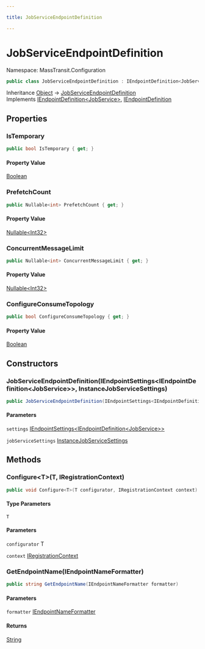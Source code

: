 ```yaml
---

title: JobServiceEndpointDefinition

---
```


# JobServiceEndpointDefinition

Namespace: MassTransit.Configuration

```csharp
public class JobServiceEndpointDefinition : IEndpointDefinition<JobService>, IEndpointDefinition
```

Inheritance [Object](https://learn.microsoft.com/en-us/dotnet/api/system.object) → [JobServiceEndpointDefinition](../masstransit-configuration/jobserviceendpointdefinition)<br/>
Implements [IEndpointDefinition\<JobService\>](../../masstransit-abstractions/masstransit/iendpointdefinition-1), [IEndpointDefinition](../../masstransit-abstractions/masstransit/iendpointdefinition)

## Properties

### **IsTemporary**

```csharp
public bool IsTemporary { get; }
```

#### Property Value

[Boolean](https://learn.microsoft.com/en-us/dotnet/api/system.boolean)<br/>

### **PrefetchCount**

```csharp
public Nullable<int> PrefetchCount { get; }
```

#### Property Value

[Nullable\<Int32\>](https://learn.microsoft.com/en-us/dotnet/api/system.nullable-1)<br/>

### **ConcurrentMessageLimit**

```csharp
public Nullable<int> ConcurrentMessageLimit { get; }
```

#### Property Value

[Nullable\<Int32\>](https://learn.microsoft.com/en-us/dotnet/api/system.nullable-1)<br/>

### **ConfigureConsumeTopology**

```csharp
public bool ConfigureConsumeTopology { get; }
```

#### Property Value

[Boolean](https://learn.microsoft.com/en-us/dotnet/api/system.boolean)<br/>

## Constructors

### **JobServiceEndpointDefinition(IEndpointSettings\<IEndpointDefinition\<JobService\>\>, InstanceJobServiceSettings)**

```csharp
public JobServiceEndpointDefinition(IEndpointSettings<IEndpointDefinition<JobService>> settings, InstanceJobServiceSettings jobServiceSettings)
```

#### Parameters

`settings` [IEndpointSettings\<IEndpointDefinition\<JobService\>\>](../../masstransit-abstractions/masstransit/iendpointsettings-1)<br/>

`jobServiceSettings` [InstanceJobServiceSettings](../masstransit-configuration/instancejobservicesettings)<br/>

## Methods

### **Configure\<T\>(T, IRegistrationContext)**

```csharp
public void Configure<T>(T configurator, IRegistrationContext context)
```

#### Type Parameters

`T`<br/>

#### Parameters

`configurator` T<br/>

`context` [IRegistrationContext](../../masstransit-abstractions/masstransit/iregistrationcontext)<br/>

### **GetEndpointName(IEndpointNameFormatter)**

```csharp
public string GetEndpointName(IEndpointNameFormatter formatter)
```

#### Parameters

`formatter` [IEndpointNameFormatter](../../masstransit-abstractions/masstransit/iendpointnameformatter)<br/>

#### Returns

[String](https://learn.microsoft.com/en-us/dotnet/api/system.string)<br/>
